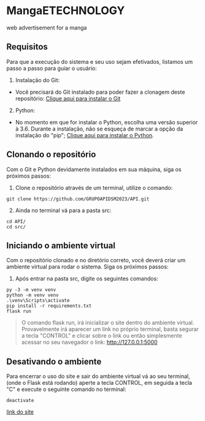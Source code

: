 # MangaETECHNOLOGY
web advertisement for a manga

## Requisitos

Para que a execução do sistema e seu uso sejam efetivados, listamos um passo a passo para guiar o usuário:

1. Instalação do Git:
  - Você precisará do Git instalado para poder fazer a clonagem deste repositório: [Clique aqui para instalar o Git](https://git-scm.com/downloads) 

2. Python:
  - No momento em que for instalar o Python, escolha uma versão superior à 3.6. Durante a instalação, não se esqueça de marcar a opção da instalação do "pip"; [Clique aqui para instalar o Python](https://www.python.org/downloads/).

## Clonando o repositório

Com o Git e Python devidamente instalados em sua máquina, siga os próximos passos:

1. Clone o repositório através de um terminal, utilize o comando:

```
git clone https://github.com/GRUPOAPIDSM2023/API.git
``` 

2. Ainda no terminal vá para a pasta src:
```
cd API/
cd src/
```

## Iniciando o ambiente virtual

Com o repositório clonado e no diretório correto, você deverá criar um ambiente virtual para rodar o sistema. Siga os próximos passos:

1. Após entrar na pasta src, digite os seguintes comandos:
```
py -3 -m venv venv
python -m venv venv
.\venv\Scripts\activate
pip install -r requirements.txt
flask run
```

> O comando flask run, irá inicializar o site dentro do ambiente virtual.
> Provavelmente irá aparecer um link no próprio terminal, basta segurar a tecla "CONTROL" e clicar sobre o link ou então simplesmente acessar no seu navegador o link: http://127.0.0.1:5000

## Desativando o ambiente

Para encerrar o uso do site e sair do ambiente virtual vá ao seu terminal, (onde o Flask está rodando) aperte a tecla CONTROL, em seguida a tecla "C" e execute o seguinte comando no terminal:
```
deactivate
```

[link do site](https://mangaetechnology.vercel.app/)
